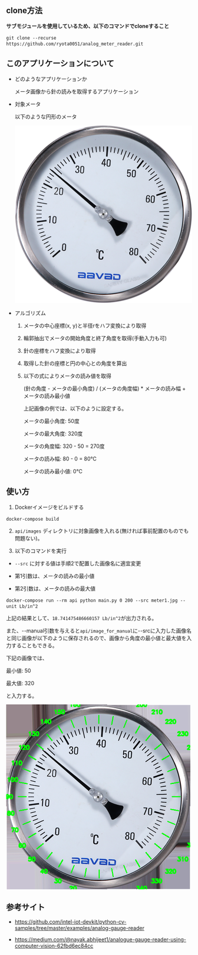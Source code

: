 ## clone方法

**サブモジュールを使用しているため、以下のコマンドでcloneすること**

```
git clone --recurse https://github.com/ryota0051/analog_meter_reader.git
```

## このアプリケーションについて

* どのようなアプリケーションか
  
  メータ画像から針の読みを取得するアプリケーション

* 対象メータ

  以下のような円形のメータ

  ![メータの画像](sample_img/sample_meter.png)

* アルゴリズム

  1. メータの中心座標(x, y)と半径rをハフ変換により取得

  2. 輪郭抽出でメータの開始角度と終了角度を取得(手動入力も可)

  3. 針の座標をハフ変換により取得

  4. 取得した針の座標と円の中心との角度を算出

  5. 以下の式によりメータの読み値を取得

        (針の角度 - メータの最小角度) / (メータの角度幅) * メータの読み幅 + メータの読み最小値

        上記画像の例では、以下のように設定する。

        メータの最小角度: 50度
        
        メータの最大角度: 320度

        メータの角度幅: 320 - 50 = 270度

        メータの読み幅: 80 - 0 = 80℃

        メータの読み最小値: 0℃


## 使い方

1. Dockerイメージをビルドする

```
docker-compose build
```

2. `api/images` ディレクトリに対象画像を入れる(無ければ事前配置のものでも問題ない)。

3. 以下のコマンドを実行

* `--src` に対する値は手順2で配置した画像名に適宜変更

* 第1引数は、メータの読みの最小値

* 第2引数は、メータの読みの最大値

```
docker-compose run --rm api python main.py 0 200 --src meter1.jpg --unit Lb/in^2
```

上記の結果として、`18.741475486660157 Lb/in^2`が出力される。

また、--manual引数を与えると`api/image_for_manual`に--srcに入力した画像名と同じ画像が以下のように保存されるので、画像から角度の最小値と最大値を入力することもできる。

下記の画像では、

最小値: 50

最大値: 320

と入力する。

![角度入力用画像](sample_img/sample_meter_with_angle.png)

## 参考サイト

* https://github.com/intel-iot-devkit/python-cv-samples/tree/master/examples/analog-gauge-reader

* https://medium.com/@nayak.abhijeet1/analogue-gauge-reader-using-computer-vision-62fbd6ec84cc
